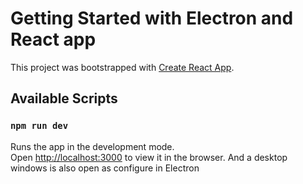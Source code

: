 # Getting Started with Electron and React app

This project was bootstrapped with [Create React App](https://github.com/facebook/create-react-app).

## Available Scripts


### `npm run dev`

Runs the app in the development mode.\
Open [http://localhost:3000](http://localhost:3000) to view it in the browser.
And a desktop windows is also open as configure in Electron
